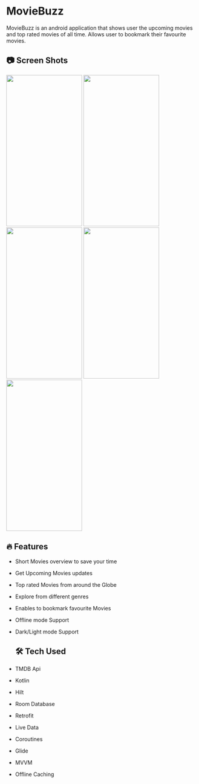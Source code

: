 # MovieBuzz
MovieBuzz is an android application that shows user the upcoming movies and top rated movies of all time. Allows user to bookmark their favourite movies.

## 📷 Screen Shots
<img src="https://user-images.githubusercontent.com/94643962/216916614-be1622e7-6216-44b3-89c5-0ddf4fefb821.jpeg" width="200" height="400"/> <img src="https://user-images.githubusercontent.com/94643962/216916766-823240d3-382b-4ae3-97a5-ebf209cc2177.jpeg" width="200" height="400"/> <img src="https://user-images.githubusercontent.com/94643962/216916941-b5191f12-5071-42b2-b313-3f16c76bc7d8.jpeg" width="200" height="400"/> <img src="https://user-images.githubusercontent.com/94643962/216917027-f275bf53-fafd-465c-b3c0-eaf07e7e6657.jpeg" width="200" height="400"/> <img src="https://user-images.githubusercontent.com/94643962/216917138-eb6e824c-b66c-45fa-ad0d-43a811237ae7.jpeg" width="200" height="400"/> 

## 🔥 Features
 - Short Movies overview to save your time
 - Get Upcoming Movies updates
 - Top rated Movies from around the Globe
 - Explore from different genres
 - Enables to bookmark favourite Movies
 - Offline mode Support
 - Dark/Light mode Support
 
   ## 🛠 Tech Used
- TMDB Api
- Kotlin
- Hilt
- Room Database
- Retrofit
- Live Data
- Coroutines
- Glide
- MVVM
- Offline Caching
